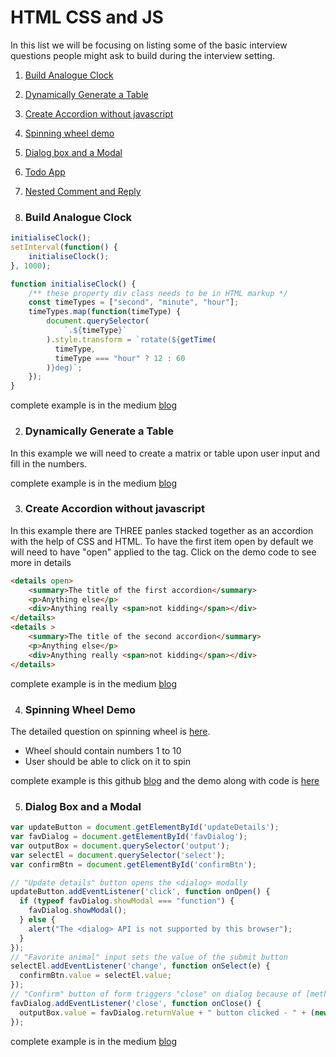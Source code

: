 # HTML CSS and JS 

In this list we will be focusing on listing some of the basic interview questions people
might ask to build during the interview setting. 

1. [Build Analogue Clock](#build-analogue-clock)
2. [Dynamically Generate a Table](#dynamically-generate-a-table)
3. [Create Accordion without javascript](#create-accordion-without-javascript)
4. [Spinning wheel demo](#spinning-wheel-demo)
4. [Dialog box and a Modal](#dialog-box-and-a-modal)
5. [Todo App](https://freshman.tech/todo-list/)
6. [Nested Comment and Reply](https://github.com/savinuvijay/nested-comments)


1. ### Build Analogue Clock
```js
initialiseClock();
setInterval(function() {
    initialiseClock();
}, 1000);

function initialiseClock() {
    /** these property div class needs to be in HTML markup */
    const timeTypes = ["second", "minute", "hour"];
    timeTypes.map(function(timeType) {
        document.querySelector(
            `.${timeType}`
        ).style.transform = `rotate(${getTime(
          timeType,
          timeType === "hour" ? 12 : 60
        )}deg)`;
    });
}
```
complete example is in the medium [blog](https://medium.com/@iamclaudiajayne/analogue-clock-using-html-css-and-javascript-3a205b18039f) 

2. ### Dynamically Generate a Table 
In this example we will need to create a matrix or table upon user input and fill in the numbers.


complete example is in the medium [blog](https://medium.com/@iamclaudiajayne/a-javascript-challenge-from-google-95b7dcf0c0a4) 

3. ### Create Accordion without javascript
In this example there are THREE panles stacked together as an accordion with the help of CSS and HTML. To have the first item open by default we will need to have "open" applied to the tag. Click on the demo code to see more in details 
```html 
<details open>
    <summary>The title of the first accordion</summary>
    <p>Anything else</p>
    <div>Anything really <span>not kidding</span></div>
</details>
<details >
    <summary>The title of the second accordion</summary>
    <p>Anything else</p>
    <div>Anything really <span>not kidding</span></div>
</details>
```
complete example is in the medium [blog](https://medium.com/@iamclaudiajayne/creating-an-accordion-without-javascript-84abfb0705c4) 

4. ### Spinning Wheel Demo
The detailed question on spinning wheel is [here](https://github.com/HIVERY/spin_the_wheel).
- Wheel should contain numbers 1 to 10
- User should be able to click on it to spin 

complete example is this github [blog](https://github.com/blakkat/spin-the-wheel) and the demo along with code is [here](https://codepen.io/stamfette/pen/WNjGJjR)

5. ### Dialog Box and a Modal
```js
var updateButton = document.getElementById('updateDetails');
var favDialog = document.getElementById('favDialog');
var outputBox = document.querySelector('output');
var selectEl = document.querySelector('select');
var confirmBtn = document.getElementById('confirmBtn');

// "Update details" button opens the <dialog> modally
updateButton.addEventListener('click', function onOpen() {
  if (typeof favDialog.showModal === "function") {
    favDialog.showModal();
  } else {
    alert("The <dialog> API is not supported by this browser");
  }
});
// "Favorite animal" input sets the value of the submit button
selectEl.addEventListener('change', function onSelect(e) {
  confirmBtn.value = selectEl.value;
});
// "Confirm" button of form triggers "close" on dialog because of [method="dialog"]
favDialog.addEventListener('close', function onClose() {
  outputBox.value = favDialog.returnValue + " button clicked - " + (new Date()).toString();
});
```

complete example is in the medium [blog](https://developer.mozilla.org/en-US/docs/Web/HTML/Element/dialog) 
